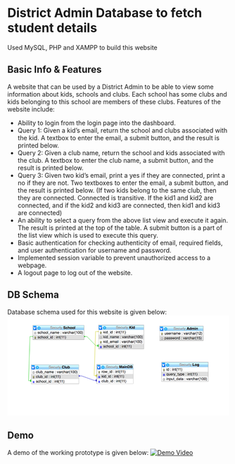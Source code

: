 # District Admin Database to fetch student details

Used MySQL, PHP and XAMPP to build this website

## Basic Info & Features
A website that can be used by a District Admin to be able to view some information about kids, schools and clubs. Each school has some clubs and kids belonging to this school are members of these clubs. Features of the website include:
* Ability to login from the login page into the dashboard.
* Query 1: Given a kid’s email, return the school and clubs associated with the kid. A textbox to enter the email, a submit button, and the result is printed below.
* Query 2: Given a club name, return the school and kids associated with the club. A textbox to enter the club name, a submit button, and the result is printed below.
* Query 3: Given two kid’s email, print a yes if they are connected, print a no if they are not. Two textboxes to enter the email, a submit button, and the result is printed below. (If two kids belong to the same club, then they are connected. Connected is transitive. If the kid1 and kid2 are connected, and if the kid2 and kid3 are connected, then kid1 and kid3 are connected)
* An ability to select a query from the above list view and execute it again. The result is printed at the top of the table. A submit button is a part of the list view which is used to execute this query.
* Basic authentication for checking authenticity of email, required fields, and user authentication for username and password.
* Implemented session variable to prevent unauthorized access to a webpage.
* A logout page to log out of the website.

## DB Schema
Database schema used for this website is given below:
![alt text](img/dbschema.png)

## Demo
A demo of the working prototype is given below:
[![Demo Video]()](https://youtu.be/zqndFkOKp6U "Demo Video - Click to watch")
